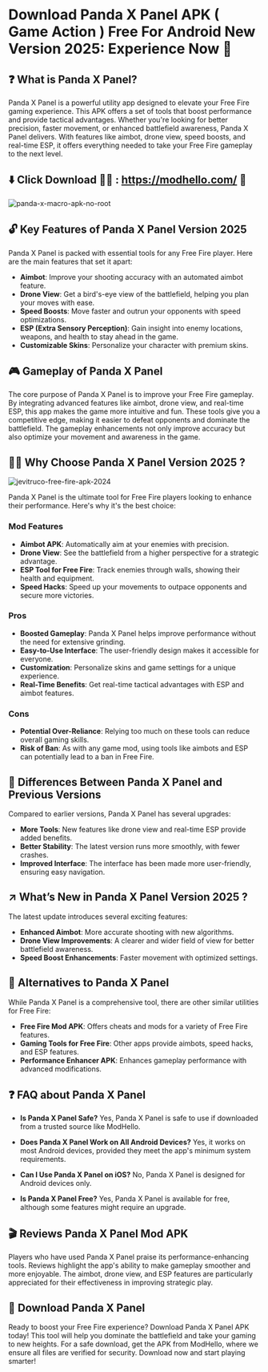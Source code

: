 # Download Panda X Panel APK ( Game Action ) Free For Android New Version 2025: Experience Now 📲

## ❓ What is Panda X Panel?

Panda X Panel is a powerful utility app designed to elevate your Free Fire gaming experience. This APK offers a set of tools that boost performance and provide tactical advantages. Whether you're looking for better precision, faster movement, or enhanced battlefield awareness, Panda X Panel delivers. With features like aimbot, drone view, speed boosts, and real-time ESP, it offers everything needed to take your Free Fire gameplay to the next level.

## ⬇️ Click Download  🐼🔫 : https://modhello.com/ 📲
![panda-x-macro-apk-no-root](https://github.com/user-attachments/assets/8a57725d-77d5-4b30-ab65-86ceff610495)


## 🔓 Key Features of Panda X Panel Version 2025

Panda X Panel is packed with essential tools for any Free Fire player. Here are the main features that set it apart:

- **Aimbot**: Improve your shooting accuracy with an automated aimbot feature.
- **Drone View**: Get a bird's-eye view of the battlefield, helping you plan your moves with ease.
- **Speed Boosts**: Move faster and outrun your opponents with speed optimizations.
- **ESP (Extra Sensory Perception)**: Gain insight into enemy locations, weapons, and health to stay ahead in the game.
- **Customizable Skins**: Personalize your character with premium skins.

## 🎮 Gameplay of Panda X Panel

The core purpose of Panda X Panel is to improve your Free Fire gameplay. By integrating advanced features like aimbot, drone view, and real-time ESP, this app makes the game more intuitive and fun. These tools give you a competitive edge, making it easier to defeat opponents and dominate the battlefield. The gameplay enhancements not only improve accuracy but also optimize your movement and awareness in the game.

## 👌🏻 Why Choose Panda X Panel Version 2025 ?

![jevitruco-free-fire-apk-2024](https://github.com/user-attachments/assets/89b61982-bd23-4ad4-9ed9-8541bca5ca11)


Panda X Panel is the ultimate tool for Free Fire players looking to enhance their performance. Here's why it's the best choice:

### Mod Features

- **Aimbot APK**: Automatically aim at your enemies with precision.
- **Drone View**: See the battlefield from a higher perspective for a strategic advantage.
- **ESP Tool for Free Fire**: Track enemies through walls, showing their health and equipment.
- **Speed Hacks**: Speed up your movements to outpace opponents and secure more victories.
  
### Pros

- **Boosted Gameplay**: Panda X Panel helps improve performance without the need for extensive grinding.
- **Easy-to-Use Interface**: The user-friendly design makes it accessible for everyone.
- **Customization**: Personalize skins and game settings for a unique experience.
- **Real-Time Benefits**: Get real-time tactical advantages with ESP and aimbot features.

### Cons

- **Potential Over-Reliance**: Relying too much on these tools can reduce overall gaming skills.
- **Risk of Ban**: As with any game mod, using tools like aimbots and ESP can potentially lead to a ban in Free Fire.

## 🧬 Differences Between Panda X Panel and Previous Versions

Compared to earlier versions, Panda X Panel has several upgrades:

- **More Tools**: New features like drone view and real-time ESP provide added benefits.
- **Better Stability**: The latest version runs more smoothly, with fewer crashes.
- **Improved Interface**: The interface has been made more user-friendly, ensuring easy navigation.

## ↗️ What’s New in Panda X Panel Version 2025 ?

The latest update introduces several exciting features:

- **Enhanced Aimbot**: More accurate shooting with new algorithms.
- **Drone View Improvements**: A clearer and wider field of view for better battlefield awareness.
- **Speed Boost Enhancements**: Faster movement with optimized settings.

## 🧡 Alternatives to Panda X Panel

While Panda X Panel is a comprehensive tool, there are other similar utilities for Free Fire:

- **Free Fire Mod APK**: Offers cheats and mods for a variety of Free Fire features.
- **Gaming Tools for Free Fire**: Other apps provide aimbots, speed hacks, and ESP features.
- **Performance Enhancer APK**: Enhances gameplay performance with advanced modifications.

## ❓ FAQ about Panda X Panel

- **Is Panda X Panel Safe?**
   Yes, Panda X Panel is safe to use if downloaded from a trusted source like ModHello.

- **Does Panda X Panel Work on All Android Devices?**
   Yes, it works on most Android devices, provided they meet the app's minimum system requirements.

- **Can I Use Panda X Panel on iOS?**
   No, Panda X Panel is designed for Android devices only.

- **Is Panda X Panel Free?**
   Yes, Panda X Panel is available for free, although some features might require an upgrade.

## 🎬 Reviews Panda X Panel Mod APK

Players who have used Panda X Panel praise its performance-enhancing tools. Reviews highlight the app's ability to make gameplay smoother and more enjoyable. The aimbot, drone view, and ESP features are particularly appreciated for their effectiveness in improving strategic play.

## 📲 Download Panda X Panel

Ready to boost your Free Fire experience? Download Panda X Panel APK today! This tool will help you dominate the battlefield and take your gaming to new heights. For a safe download, get the APK from ModHello, where we ensure all files are verified for security. Download now and start playing smarter! 
